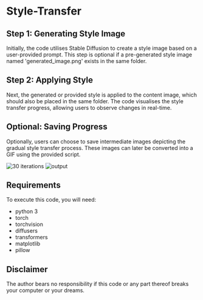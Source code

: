 # Style-Transfer
## Step 1: Generating Style Image
Initially, the code utilises Stable Diffusion to create a style image based on a user-provided prompt. This step is optional if a pre-generated style image named 'generated_image.png' exists in the same folder.
## Step 2: Applying Style
Next, the generated or provided style is applied to the content image, which should also be placed in the same folder. The code visualises the style transfer progress, allowing users to observe changes in real-time.
## Optional: Saving Progress
Optionally, users can choose to save intermediate images depicting the gradual style transfer process. These images can later be converted into a GIF using the provided script.

![30 iterations](https://github.com/LinaAliceAnderson/style-transfer/assets/29875475/063c11c2-468d-4b0d-8f59-e44bd1bb8830)  ![output](https://github.com/LinaAliceAnderson/style-transfer/assets/29875475/405c2d82-2c48-4195-84e1-eb05803a3c3e)


## Requirements
To execute this code, you will need:
- python 3
- torch
- torchvision
- diffusers
- transformers
- matplotlib
- pillow

## Disclaimer
The author bears no responsibility if this code or any part thereof breaks your computer or your dreams.
